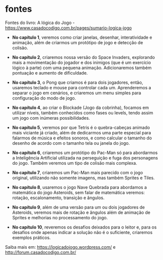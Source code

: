 # fontes
Fontes do livro: A lógica do Jogo - https://www.casadocodigo.com.br/pages/sumario-logica-jogo

* **No capítulo  1**, veremos como criar janelas, desenhar, interatividade e animação, além de criarmos um protótipo de jogo e detecção de colisão.

* **No capítulo  2**, criaremos nossa versão do Space Invaders, explorando mais a movimentação do jogador e dos inimigos (que é um exercício lógico à parte) com uma pequena animação. Adicionaremos também pontuação e aumento de dificuldade.

* **No capítulo  3**, o Pong que criamos é para dois jogadores, então, usaremos teclado e mouse para controlar cada um. Aprenderemos a separar o jogo em cenários, e criaremos um menu simples para configuração do modo de jogo.

* **No capítulo  4**, ao criar o Blockade (Jogo da cobrinha), focamos em utilizar níveis, também conhecidos como fases ou levels, tendo assim um jogo com inúmeras possibilidades.

* **No capítulo  5**, veremos por que Tetris é o quebra-cabeças animado mais viciante já criado, além de dedicarmos uma parte especial para falarmos de música e efeitos sonoros, e como calcular o tamanho do desenho de acordo com o tamanho tela ou janela do jogo.

* **No capítulo  6**, criaremos um protótipo do Pac-Man só para abordarmos a Inteligência Artificial utilizada na perseguição e fuga dos personagens do jogo. Também veremos um tipo de colisão mais complexa.

* **No capítulo  7**, criaremos um Pac-Man mais parecido com o jogo original, utilizando não somente imagens, mas também Sprites e Tiles.

* **No capítulo  8**, usaremos o jogo Nave Quebrada para abordamos a matemática do jogo Asteroids, sem falar de matemática veremos: rotação, escalonamento, transição e ângulos.

* **No capítulo  9**, além de uma versão para um ou dois jogadores de Asteroids, veremos mais de rotação e ângulos além de animação de Sprites e melhorias no processamento do jogo.

* **No capítulo 10**, reveremos os desafios deixados para o leitor e, para os desafios onde apenas indicar a solução não é o suficiente, criaremos exemplos práticos.

Saiba mais em: https://logicadojogo.wordpress.com/ e http://forum.casadocodigo.com.br/
